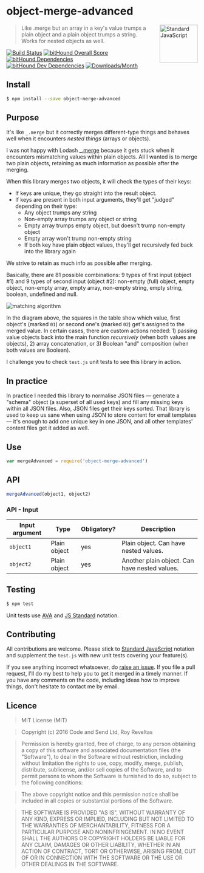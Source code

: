 # object-merge-advanced

<a href="https://github.com/feross/standard" style="float: right; padding: 0 0 20px 20px;"><img src="https://cdn.rawgit.com/feross/standard/master/sticker.svg" alt="Standard JavaScript" width="100" align="right"></a>

> Like .merge but an array in a key's value trumps a plain object and a plain object trumps a string. Works for nested objects as well.

[![Build Status][travis-img]][travis-url]
[![bitHound Overall Score][overall-img]][overall-url]
[![bitHound Dependencies][deps-img]][deps-url]
[![bitHound Dev Dependencies][dev-img]][dev-url]
[![Downloads/Month][downloads-img]][downloads-url]

## Install

```sh
$ npm install --save object-merge-advanced
```

## Purpose

It's like `_.merge` but it correctly merges different-type things and behaves well when it encounters _nested things_ (arrays or objects).

I was not happy with Lodash [_.merge](https://lodash.com/docs/#merge) because it gets stuck when it encounters mismatching values within plain objects. All I wanted is to merge two plain objects, retaining as much information as possible after the merging.

When this library merges two objects, it will check the types of their keys:

* If keys are unique, they go straight into the result object.
* If keys are present in both input arguments, they'll get "judged" depending on their type:
  * Any object trumps any string
  * Non-empty array trumps any object or string
  * Empty array trumps empty object, but doesn't trump non-empty object
  * Empty array won't trump non-empty string
  * If both key have plain object values, they'll get recursively fed back into the library again

We strive to retain as much info as possible after merging.

Basically, there are 81 possible combinations: 9 types of first input (object #1) and 9 types of second input (object #2): non-empty (full) object, empty object, non-empty array, empty array, non-empty string, empty string, boolean, undefined and null.

![matching algorithm](https://i.imgsafe.org/722bff12b2.png)

In the diagram above, the squares in the table show which value, first object's (marked `01`) or second one's (marked `02`) get's assigned to the merged value. In certain cases, there are custom actions needed: 1) passing value objects back into the main function _recursively_ (when both values are objects), 2) array concatenation, or 3) Boolean "and" composition (when both values are Boolean).

I challenge you to check `test.js` unit tests to see this library in action.

## In practice

In practice I needed this library to normalise JSON files — generate a "schema" object (a superset of all used keys) and fill any missing keys within all JSON files. Also, JSON files get their keys sorted. That library is used to keep us sane when using JSON to store content for email templates — it's enough to add one unique key in one JSON, and all other templates' content files get it added as well.

## Use

```js
var mergeAdvanced = require('object-merge-advanced')
```

## API

```js
mergeAdvanced(object1, object2)
```

### API - Input

Input argument           | Type           | Obligatory? | Description
-------------------------|----------------|-------------|-------------
`object1`                | Plain object   | yes         | Plain object. Can have nested values.
`object2`                | Plain object   | yes         | Another plain object. Can have nested values.

## Testing

```bash
$ npm test
```

Unit tests use [AVA](https://github.com/avajs/ava) and [JS Standard](https://github.com/feross/standard) notation.

## Contributing

All contributions are welcome. Please stick to [Standard JavaScript](https://github.com/feross/standard) notation and supplement the `test.js` with new unit tests covering your feature(s).

If you see anything incorrect whatsoever, do [raise an issue](https://github.com/code-and-send/object-merge-advanced/issues). If you file a pull request, I'll do my best to help you to get it merged in a timely manner. If you have any comments on the code, including ideas how to improve things, don't hesitate to contact me by email.

## Licence

> MIT License (MIT)

> Copyright (c) 2016 Code and Send Ltd, Roy Reveltas

> Permission is hereby granted, free of charge, to any person obtaining a copy
of this software and associated documentation files (the "Software"), to deal
in the Software without restriction, including without limitation the rights
to use, copy, modify, merge, publish, distribute, sublicense, and/or sell
copies of the Software, and to permit persons to whom the Software is
furnished to do so, subject to the following conditions:

> The above copyright notice and this permission notice shall be included in all
copies or substantial portions of the Software.

> THE SOFTWARE IS PROVIDED "AS IS", WITHOUT WARRANTY OF ANY KIND, EXPRESS OR
IMPLIED, INCLUDING BUT NOT LIMITED TO THE WARRANTIES OF MERCHANTABILITY,
FITNESS FOR A PARTICULAR PURPOSE AND NONINFRINGEMENT. IN NO EVENT SHALL THE
AUTHORS OR COPYRIGHT HOLDERS BE LIABLE FOR ANY CLAIM, DAMAGES OR OTHER
LIABILITY, WHETHER IN AN ACTION OF CONTRACT, TORT OR OTHERWISE, ARISING FROM,
OUT OF OR IN CONNECTION WITH THE SOFTWARE OR THE USE OR OTHER DEALINGS IN THE
SOFTWARE.

[travis-img]: https://travis-ci.org/code-and-send/object-merge-advanced.svg?branch=master
[travis-url]: https://travis-ci.org/code-and-send/object-merge-advanced

[overall-img]: https://www.bithound.io/github/code-and-send/object-merge-advanced/badges/score.svg
[overall-url]: https://www.bithound.io/github/code-and-send/object-merge-advanced

[deps-img]: https://www.bithound.io/github/code-and-send/object-merge-advanced/badges/dependencies.svg
[deps-url]: https://www.bithound.io/github/code-and-send/object-merge-advanced/master/dependencies/npm

[dev-img]: https://www.bithound.io/github/code-and-send/object-merge-advanced/badges/devDependencies.svg
[dev-url]: https://www.bithound.io/github/code-and-send/object-merge-advanced/master/dependencies/npm

[downloads-img]: https://img.shields.io/npm/dm/object-merge-advanced.svg
[downloads-url]: https://www.npmjs.com/package/object-merge-advanced
